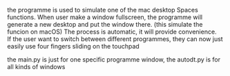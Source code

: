 the programme is used to simulate one of the mac desktop Spaces functions. 
When user make a window fullscreen, the programme will generate a new desktop and put the window there. 
(this simulate the funcion on macOS)
The process is automatic, it will provide convenience.    
If the user want to switch between different programmes, they can now just easily use four fingers  sliding on the touchpad


the main.py is just for one specific programme window, the autodt.py is for all kinds of windows

